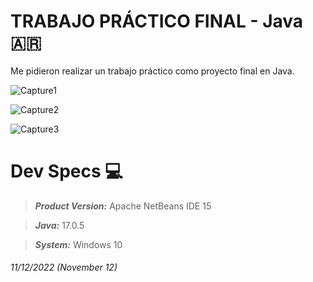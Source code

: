 # TRABAJO PRÁCTICO FINAL - Java :argentina:
Me pidieron realizar un trabajo práctico como proyecto final en Java.

![Capture1](https://user-images.githubusercontent.com/72027738/201445948-1d201b8d-4d64-48c5-9c67-fcc55fa7db75.PNG)

![Capture2](https://user-images.githubusercontent.com/72027738/201446024-5075aca4-0dee-46e5-9624-4c412d213972.PNG)

![Capture3](https://user-images.githubusercontent.com/72027738/201445961-dbd96a1e-800d-47c2-b75f-098d7ac479f8.PNG)



# Dev Specs :computer:


> ***Product Version:*** Apache NetBeans IDE 15

> ***Java:*** 17.0.5

> ***System:*** Windows 10




###### 11/12/2022 (November 12)
